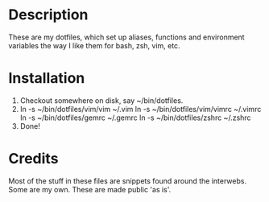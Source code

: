 # Description

These are my dotfiles, which set up aliases, functions and environment variables the way I like them for bash, zsh, vim, etc.

# Installation

1. Checkout somewhere on disk, say ~/bin/dotfiles.
2. ln -s ~/bin/dotfiles/vim/vim ~/.vim
   ln -s ~/bin/dotfiles/vim/vimrc ~/.vimrc
   ln -s ~/bin/dotfiles/gemrc ~/.gemrc
   ln -s ~/bin/dotfiles/zshrc ~/.zshrc
3. Done!

# Credits

Most of the stuff in these files are snippets found around the interwebs. Some are my own. These are made public 'as is'.